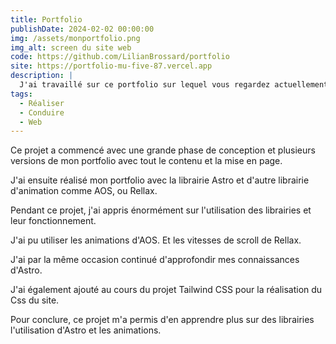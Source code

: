 ```yaml
---
title: Portfolio
publishDate: 2024-02-02 00:00:00
img: /assets/monportfolio.png
img_alt: screen du site web
code: https://github.com/LilianBrossard/portfolio
site: https://portfolio-mu-five-87.vercel.app
description: |
  J'ai travaillé sur ce portfolio sur lequel vous regardez actuellement cet article. 
tags:
  - Réaliser
  - Conduire
  - Web
---
```

Ce projet a commencé avec une grande phase de conception et plusieurs versions de mon portfolio avec tout le contenu et la mise en page.

J'ai ensuite réalisé mon portfolio avec la librairie Astro et d'autre librairie d'animation comme AOS, ou Rellax.

Pendant ce projet, j'ai appris énormément sur l'utilisation des librairies et leur fonctionnement.

J'ai pu utiliser les animations d'AOS. Et les vitesses de scroll de Rellax.

J'ai par la même occasion continué d'approfondir mes connaissances d'Astro.

J'ai également ajouté au cours du projet Tailwind CSS pour la réalisation du Css du site.

Pour conclure, ce projet m'a permis d'en apprendre plus sur des librairies l'utilisation d'Astro et les animations.